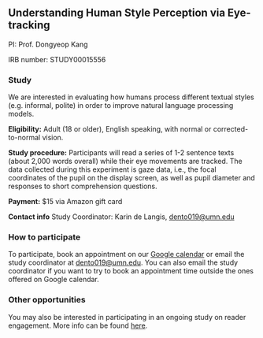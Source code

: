 ## Understanding Human Style Perception via Eye-tracking
PI: Prof. Dongyeop Kang

IRB number: STUDY00015556

### Study

We are interested in evaluating how humans process different textual styles (e.g. informal, polite) in order to improve natural language processing models.

**Eligibility:** Adult (18 or older), English speaking, with normal or corrected-to-normal vision.

**Study procedure:** Participants will read a series of 1-2 sentence texts (about 2,000 words overall) while their eye movements are tracked. The data collected during this experiment is gaze data, i.e., the focal coordinates of the pupil on the display screen, as well as pupil diameter and responses to short comprehension questions.

**Payment:** $15 via Amazon gift card

**Contact info** Study Coordinator: Karin de Langis, dento019@umn.edu

### How to participate
To participate, book an appointment on our [Google calendar](https://calendar.google.com/calendar/appointments/schedules/AcZssZ30CgxGChj6Be182K555AdHln6tDm0Ov3lBFQ_hYmezyXc8cAes2hoy9INTtSJ7k1-P0w-QLoOg) or email the study coordinator at dento019@umn.edu. You can also email the study coordinator if you want to try to book an appointment time outside the ones offered on Google calendar.

### Other opportunities
You may also be interested in participating in an ongoing study on reader engagement. More info can be found [here](https://github.com/minnesotanlp/reader_engagement).
